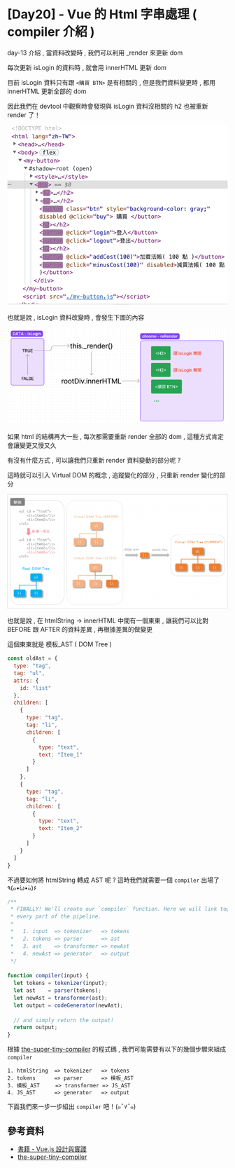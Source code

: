 # [Day20] - Vue 的 Html 字串處理 ( compiler 介紹 )

day-13 介紹 , 當資料改變時 , 我們可以利用 _render 來更新 dom

每次更新 isLogin 的資料時 , 就會用 innerHTML 更新 dom

目前 isLogin 資料只有跟 `<購買 BTN>` 是有相關的 , 但是我們資料變更時 , 都用 innerHTML 更新全部的 dom

因此我們在 devtool 中觀察時會發現與 isLogin 資料沒相關的 h2 也被重新 render 了！

![](https://raw.githubusercontent.com/andrew781026/ithome_ironman_2021/master/day-20/imgs/innerHTML-update.jpg) 

也就是說 , isLogin 資料改變時 , 會發生下圖的內容

![](https://raw.githubusercontent.com/andrew781026/ithome_ironman_2021/master/day-20/imgs/data-login-change-process-innerHTML.jpg)

如果 html 的結構再大一些 , 每次都需要重新 render 全部的 dom , 這種方式肯定會讓變更又慢又久

有沒有什麼方式 , 可以讓我們只重新 render 資料變動的部分呢 ?

這時就可以引入 Virtual DOM 的概念 , 追蹤變化的部分 , 只重新 render 變化的部分

![](https://raw.githubusercontent.com/andrew781026/ithome_ironman_2021/master/day-20/imgs/virtual-dom.png)

也就是說 , 在 htmlString -> innerHTML 中間有一個東東 , 讓我們可以比對 BEFORE 跟 AFTER 的資料差異 , 再根據差異的做變更

這個東東就是 模板_AST ( DOM Tree )

```js
const oldAst = {
  type: "tag",
  tag: "ul",
  attrs: {
    id: "list"
  },
  children: [
    {
      type: "tag",
      tag: "li",
      children: [
        {
          type: "text",
          text: "Item_1"
        }
      ]
    },
    {
      type: "tag",
      tag: "li",
      children: [
        {
          type: "text",
          text: "Item_2"
        }
      ]
    }
  ]
}
```

不過要如何將 htmlString 轉成 AST 呢 ?
這時我們就需要一個 `compiler` 出場了 ٩(๑•̀ω•́๑)۶

```javascript
/**
 * FINALLY! We'll create our `compiler` function. Here we will link together
 * every part of the pipeline.
 *
 *   1. input  => tokenizer   => tokens
 *   2. tokens => parser      => ast
 *   3. ast    => transformer => newAst
 *   4. newAst => generator   => output
 */

function compiler(input) {
  let tokens = tokenizer(input);
  let ast    = parser(tokens);
  let newAst = transformer(ast);
  let output = codeGenerator(newAst);

  // and simply return the output!
  return output;
}
```

根據 [the-super-tiny-compiler](https://github.com/jamiebuilds/the-super-tiny-compiler/blob/d8d40130459d1537f6117a927947cd46c83182b0/the-super-tiny-compiler.js#L555) 的程式碼 , 我們可能需要有以下的幾個步驟來組成 `compiler`
```
1. htmlString  => tokenizer   => tokens
2. tokens      => parser      => 模板_AST
3. 模板_AST     => transformer => JS_AST
4. JS_AST      => generator   => output
```

下面我們來一步一步組出 `compiler` 吧！(๑¯∀¯๑)

## 參考資料

- [書籍 - Vue.js 設計與實踐](https://www.tenlong.com.tw/products/9787115583864)
- [the-super-tiny-compiler](https://github.com/jamiebuilds/the-super-tiny-compiler/blob/master/the-super-tiny-compiler.js)

